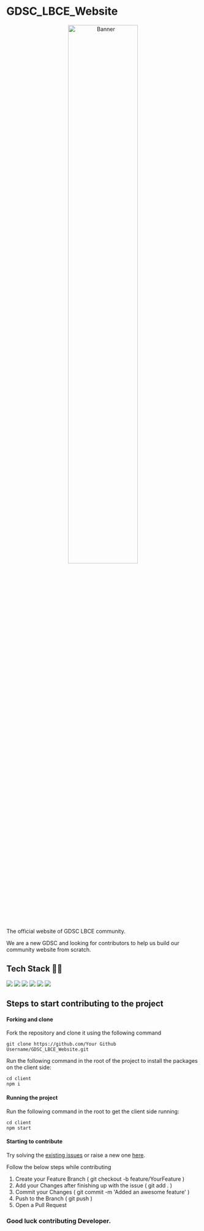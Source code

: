 # GDSC_LBCE_Website

<div align="center"><a href="https://hacktoberfest.digitalocean.com/"><img src="https://hacktoberfest.digitalocean.com/_nuxt/img/logo-hacktoberfest-full.f42e3b1.svg" alt="Banner" width="60%"/></a></div>

The official website of GDSC LBCE community.

We are a new GDSC and looking for contributors to help us build our community website from scratch. 

## Tech Stack 👨‍💻

<img src="https://img.shields.io/badge/HTML5-E34F26?style=for-the-badge&logo=html5&logoColor=white"> <img src="https://img.shields.io/badge/Sass-CC6699?style=for-the-badge&logo=sass&logoColor=white"> <img src="https://img.shields.io/badge/JavaScript-F7DF1E?style=for-the-badge&logo=javascript&logoColor=black"> <img src="https://img.shields.io/badge/Node.js-43853D?style=for-the-badge&logo=node.js&logoColor=white"> <img src="https://img.shields.io/badge/MongoDB-4EA94B?style=for-the-badge&logo=mongodb&logoColor=white">
<img src="https://img.shields.io/badge/React-20232A?style=for-the-badge&logo=react&logoColor=61DAFB">

## Steps to start contributing to the project

#### Forking and clone

Fork the repository and clone it using the following command

```
git clone https://github.com/Your Github Username/GDSC_LBCE_Website.git
```

Run the following command in the root
of the project to install the packages
on the client side:

```
cd client
npm i
```

#### Running the project

Run the following command in the root
to get the client side running:

```
cd client
npm start
```

#### Starting to contribute 

Try solving the [existing issues](https://github.com/Gdsc-Lbce/GDSC_LBCE_Website/issues) or raise a new one [here](https://github.com/Gdsc-Lbce/GDSC_LBCE_Website/issues/new).

Follow the below steps while contributing

1) Create your Feature Branch ( git checkout -b feature/YourFeature )
2) Add your Changes after finishing up with the issue ( git add . )
3) Commit your Changes ( git commit -m 'Added an awesome feature' )
4) Push to the Branch ( git push )
5) Open a Pull Request

### Good luck contributing Developer.
